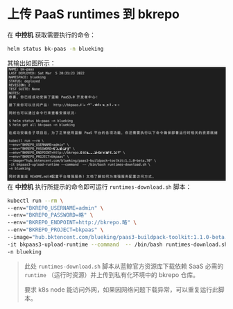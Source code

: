 # 上传 PaaS runtimes 到 bkrepo

在 **中控机** 获取需要执行的命令：
``` bash
helm status bk-paas -n blueking
```
其输出如图所示：
![](assets/2022-03-09-10-42-53.png)
在 **中控机** 执行所提示的命令即可运行 `runtimes-download.sh` 脚本：
``` bash
kubectl run --rm \
--env="BKREPO_USERNAME=admin" \
--env="BKREPO_PASSWORD=略" \
--env="BKREPO_ENDPOINT=http://bkrepo.略" \
--env="BKREPO_PROJECT=bkpaas" \
--image="hub.bktencent.com/blueking/paas3-buildpack-toolkit:1.1.0-beta.70" \
-it bkpaas3-upload-runtime --command  -- /bin/bash runtimes-download.sh \
-n blueking
```

> 此处 `runtimes-download.sh` 脚本从蓝鲸官方资源库下载依赖 SaaS 必需的 `runtime` （运行时资源）并上传到私有化环境中的 bkrepo 仓库。
> 
> 要求 k8s node 能访问外网，如果因网络问题下载异常，可以重复运行此脚本。

